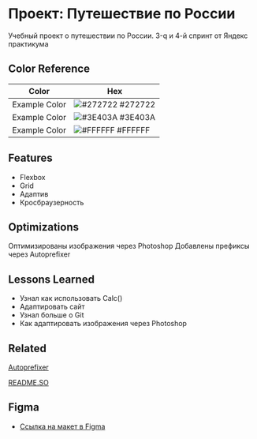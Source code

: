 
# Проект: Путешествие по России

Учебный проект о путешествии по России. 3-q и 4-й спринт от Яндекс практикума


## Color Reference

| Color             | Hex                                                                |
| ----------------- | ------------------------------------------------------------------ |
| Example Color | ![#272722](https://via.placeholder.com/10/272722?text=+) #272722 |
| Example Color | ![#3E403A](https://via.placeholder.com/10/3E403A?text=+) #3E403A |
| Example Color | ![#FFFFFF](https://via.placeholder.com/10/FFFFFF?text=+) #FFFFFF |



## Features

- Flexbox
- Grid
- Адаптив
- Кросбраузерность


## Optimizations

Оптимизированы изображения через Photoshop
Добавлены префиксы через Autoprefixer


## Lessons Learned

- Узнал как использовать Calc()
- Адаптировать сайт
- Узнал больше о Git
- Как адаптировать изображения через Photoshop



## Related


[Autoprefixer](https://github.com/autoprefixer/autoprefixer.github.io)

[README.SO](https://github.com/matiassingers/awesome-readme)


## Figma

* [Ссылка на макет в Figma](https://www.figma.com/file/5S2WSbEFL6awjVWJ0NWL8Q/Sprint-3_-Russia-_-desktop-mobile?node-id=28503%3A0)


